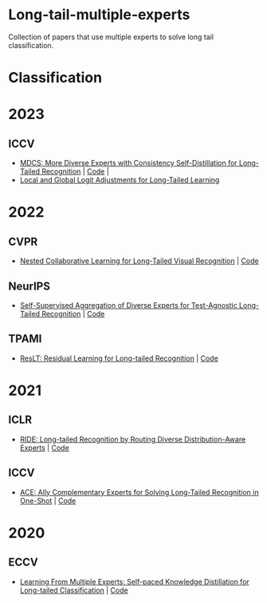 # Long-tail-multiple-experts
Collection of papers that use multiple experts to solve long tail classification.

# Classification
# 2023
## ICCV
- [MDCS: More Diverse Experts with Consistency Self-Distillation for Long-Tailed Recognition](https://openaccess.thecvf.com/content/ICCV2023/papers/Zhao_MDCS_More_Diverse_Experts_with_Consistency_Self-distillation_for_Long-tailed_Recognition_ICCV_2023_paper.pdf) | [Code](https://github.com/fistyee/MDCS) |
- [Local and Global Logit Adjustments for Long-Tailed Learning](https://openaccess.thecvf.com/content/ICCV2023/papers/Tao_Local_and_Global_Logit_Adjustments_for_Long-Tailed_Learning_ICCV_2023_paper.pdf)

# 2022
## CVPR
- [Nested Collaborative Learning for Long-Tailed Visual Recognition](https://arxiv.org/pdf/2203.15359.pdf) | [Code](https://github.com/Bazinga699/NCL)
## NeurIPS
- [Self-Supervised Aggregation of Diverse Experts for Test-Agnostic Long-Tailed Recognition](https://arxiv.org/pdf/2107.09249.pdf) | [Code](https://github.com/Vanint/SADE-AgnosticLT?tab=readme-ov-file)
## TPAMI
- [ResLT: Residual Learning for Long-tailed Recognition](https://arxiv.org/pdf/2101.10633.pdf) | [Code](https://github.com/jiequancui/ResLT)
# 2021
## ICLR
- [RIDE: Long-tailed Recognition by Routing Diverse Distribution-Aware Experts](http://people.eecs.berkeley.edu/~xdwang/papers/ICLR2021_RIDE.pdf) | [Code](https://github.com/frank-xwang/RIDE-LongTailRecognition)

## ICCV
- [ACE: Ally Complementary Experts for Solving Long-Tailed Recognition in One-Shot](https://openaccess.thecvf.com/content/ICCV2021/papers/Cai_ACE_Ally_Complementary_Experts_for_Solving_Long-Tailed_Recognition_in_One-Shot_ICCV_2021_paper.pdf) | [Code](https://github.com/winterxx/ACE)

# 2020
## ECCV
- [Learning From Multiple Experts: Self-paced Knowledge Distillation for Long-tailed Classification](https://arxiv.org/abs/2001.01536) | [Code](https://github.com/xiangly55/LFME)
